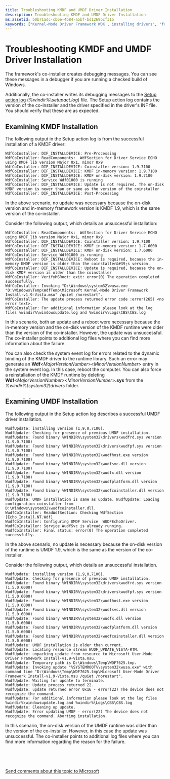 ```yaml
---
title: Troubleshooting KMDF and UMDF Driver Installation
description: Troubleshooting KMDF and UMDF Driver Installation
ms.assetid: b0b71adc-cb6e-4b84-a5bf-bd1269bcf315
keywords: ["Kernel-Mode Driver Framework WDK , installing drivers", "framework-based drivers WDK KMDF , installing", "INF files WDK KMDF , debugging", "debugging drivers WDK KMDF , installations", "driver debugging WDK KMDF"]
---
```


# Troubleshooting KMDF and UMDF Driver Installation


The framework's co-installer creates debugging messages. You can see these messages in a debugger if you are running a checked build of Windows.

Additionally, the co-installer writes its debugging messages to the [Setup action log](https://msdn.microsoft.com/library/windows/hardware/ff550900) (*%windir%\\setupact.log*) file. The Setup action log contains the version of the co-installer and the driver specified in the driver's INF file. You should verify that these are as expected.

## Examining KMDF Installation


The following output in the Setup action log is from the successful installation of a KMDF driver:

```
WdfCoInstaller: DIF_INSTALLDEVICE: Pre-Processing
WdfCoInstaller: ReadComponents:  WdfSection for Driver Service ECHO using KMDF lib version Major 0x1, minor 0x9 
WdfCoInstaller: DIF_INSTALLDEVICE: Coinstaller version: 1.9.7100
WdfCoInstaller: DIF_INSTALLDEVICE: KMDF in-memory version: 1.9.7100
WdfCoInstaller: DIF_INSTALLDEVICE: KMDF on-disk version: 1.9.7100
WdfCoInstaller: Service Wdf01000 is running
WdfCoInstaller: DIF_INSTALLDEVICE: Update is not required. The on-disk KMDF version is newer than or same as the version of the coinstaller
WdfCoInstaller: DIF_INSTALLDEVICE: Post-Processing
```

In the above scenario, no update was necessary because the on-disk version and in-memory framework version is KMDF 1.9, which is the same version of the co-installer.

Consider the following output, which details an unsuccessful installation:

```
WdfCoInstaller: ReadComponents:  WdfSection for Driver Service ECHO using KMDF lib version Major 0x1, minor 0x9  
WdfCoInstaller: DIF_INSTALLDEVICE: Coinstaller version: 1.9.7100
WdfCoInstaller: DIF_INSTALLDEVICE: KMDF in-memory version: 1.7.6000
WdfCoInstaller: DIF_INSTALLDEVICE: KMDF on-disk version: 1.7.6000
WdfCoInstaller: Service Wdf01000 is running
WdfCoInstaller: DIF_INSTALLDEVICE: Reboot is required, because the in-memory KMDF version is older than the coinstaller&#39;s version.
WdfCoInstaller: DIF_INSTALLDEVICE: Update is required, because the on-disk KMDF version is older than the coinstaller
WdfCoInstaller: VerifyMSRoot: exit: error(0) The operation completed successfully.
WdfCoInstaller: Invoking "D:\Windows\system32\wusa.exe "D:\Windows\Temp\WdfTemp\Microsoft Kernel-Mode Driver Framework Install-v1.9-Vista.msu" /quiet /norestart".
WdfCoInstaller: The update process returned error code :error(265) <no error text>. 
WdfCoInstaller: For additional information please look at the log files %windir%\windowsupdate.log and %windir%\Logs\CBS\CBS.log
```

In this scenario, both an update and a reboot were necessary because the in-memory version and the on-disk version of the KMDF runtime were older than the version of the co-installer. However, the update was unsuccessful. The co-installer points to additional log files where you can find more information about the failure.

You can also check the system event log for errors related to the dynamic binding of the KMDF driver to the runtime library. Such an error may generate an **Wdf**&lt;*MajorVersionNumber*&gt;&lt;*MinorVersionNumber*&gt; entry in the system event log. In this case, reboot the computer. You can also force a reinstallation of the KMDF runtime by deleting **Wdf**&lt;*MajorVersionNumber*&gt;&lt;*MinorVersionNumber*&gt;**.sys** from the *%windir%\\system32\\drivers* folder.

## Examining UMDF Installation


The following output in the Setup action log describes a successful UMDF driver installation.

```
WudfUpdate: installing version (1,9,0,7100).
WudfUpdate: Checking for presence of previous UMDF installation.
WudfUpdate: Found binary %WINDIR%\system32\drivers\wudfrd.sys version (1.9.0.7100)
WudfUpdate: Found binary %WINDIR%\system32\drivers\wudfpf.sys version (1.9.0.7100)
WudfUpdate: Found binary %WINDIR%\system32\wudfhost.exe version (1.9.0.7100)
WudfUpdate: Found binary %WINDIR%\system32\wudfsvc.dll version (1.9.0.7100)
WudfUpdate: Found binary %WINDIR%\system32\wudfx.dll version (1.9.0.7100)
WudfUpdate: Found binary %WINDIR%\system32\wudfplatform.dll version (1.9.0.7100)
WudfUpdate: Found binary %WINDIR%\system32\wudfcoinstaller.dll version (1.9.0.7100)
WudfUpdate: UMDF installation is same as update. WudfUpdate: Loading configuration coinstaller from D:\Windows\system32\wudfcoinstaller.dll.
WudfCoInstaller: ReadWdfSection: Checking WdfSection [Echo_Install.NT.Wdf]
WudfCoInstaller: Configuring UMDF Service  WUDFEchoDriver.
WudfCoInstaller: Service WudfSvc is already running.
WudfCoInstaller: Final status: error(0) The operation completed successfully.

```

In the above scenario, no update is necessary because the on-disk version of the runtime is UMDF 1.9, which is the same as the version of the co-installer.

Consider the following output, which details an unsuccessful installation.

```
WudfUpdate: installing version (1,9,0,7100).
WudfUpdate: Checking for presence of previous UMDF installation.
WudfUpdate: Found binary %WINDIR%\system32\drivers\wudfrd.sys version (1.5.0.6000)
WudfUpdate: Found binary %WINDIR%\system32\drivers\wudfpf.sys version (1.5.0.6000)
WudfUpdate: Found binary %WINDIR%\system32\wudfhost.exe version (1.5.0.6000)
WudfUpdate: Found binary %WINDIR%\system32\wudfsvc.dll version (1.5.0.6000)
WudfUpdate: Found binary %WINDIR%\system32\wudfx.dll version (1.5.0.6000)
WudfUpdate: Found binary %WINDIR%\system32\wudfplatform.dll version (1.5.0.6000)
WudfUpdate: Found binary %WINDIR%\system32\wudfcoinstaller.dll version (1.5.0.6000)
WudfUpdate: UMDF installation is older than current.
WudfUpdate: Locating resource stream WUDF_UPDATE_VISTA-RTM.
WudfUpdate: unpacking update from resource to Microsoft User-Mode Driver Framework Install-v1.9-Vista.msu.
WudfUpdate: Temporary path is D:\Windows\Temp\WDF7625.tmp.
WudfUpdate: Invoking update "%SYSTEMROOT%\system32\wusa.exe" with command line "D:\Windows\Temp\WDF7625.tmp\Microsoft User-Mode Driver Framework Install-v1.9-Vista.msu /quiet /norestart".
WudfUpdate: Waiting for update to terminate.
WudfUpdate: Update process returned 22.
WudfUpdate: update returned error 0x16 - error(22) The device does not recognize the command.
WudfUpdate: For additional information please look at the log files %windir%\windowsupdate.log and %windir%\Logs\CBS\CBS.log
WudfUpdate: Cleaning up update.
WudfUpdate: Error updating UMDF - error(22) The device does not recognize the command. Aborting installation.

```

In this scenario, the on-disk version of the UMDF runtime was older than the version of the co-installer. However, in this case the update was unsuccessful. The co-installer points to additional log files where you can find more information regarding the reason for the failure.

 

 

[Send comments about this topic to Microsoft](mailto:wsddocfb@microsoft.com?subject=Documentation%20feedback%20%5Bwdf\wdf%5D:%20Troubleshooting%20KMDF%20and%20UMDF%20Driver%20Installation%20%20RELEASE:%20%284/5/2016%29&body=%0A%0APRIVACY%20STATEMENT%0A%0AWe%20use%20your%20feedback%20to%20improve%20the%20documentation.%20We%20don't%20use%20your%20email%20address%20for%20any%20other%20purpose,%20and%20we'll%20remove%20your%20email%20address%20from%20our%20system%20after%20the%20issue%20that%20you're%20reporting%20is%20fixed.%20While%20we're%20working%20to%20fix%20this%20issue,%20we%20might%20send%20you%20an%20email%20message%20to%20ask%20for%20more%20info.%20Later,%20we%20might%20also%20send%20you%20an%20email%20message%20to%20let%20you%20know%20that%20we've%20addressed%20your%20feedback.%0A%0AFor%20more%20info%20about%20Microsoft's%20privacy%20policy,%20see%20http://privacy.microsoft.com/default.aspx. "Send comments about this topic to Microsoft")




